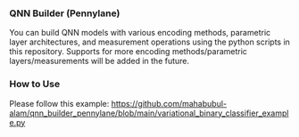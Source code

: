 ### QNN Builder (Pennylane)
You can build QNN models with various encoding methods, parametric layer architectures, and measurement operations using the python scripts in this repository. Supports for more encoding methods/parametric layers/measurements will be added in the future.

### How to Use

Please follow this example: https://github.com/mahabubul-alam/qnn_builder_pennylane/blob/main/variational_binary_classifier_example.py
